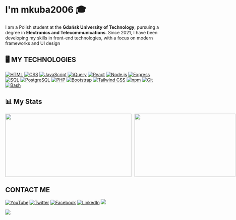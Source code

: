 #   I'm mkuba2006 🎓



<p>I am a Polish student at the <b>Gdańsk University of Technology</b>, pursuing a degree in <b>Electronics and Telecommunications</b>. Since 2021, I have been developing my skills in front-end technologies, with a focus on modern frameworks and UI design</p>


## 🖥️ MY TECHNOLOGIES
[![HTML](https://img.shields.io/badge/HTML5-E34F26?style=for-the-badge&logo=html5&logoColor=white)](#)
[![CSS](https://img.shields.io/badge/CSS3-1572B6?style=for-the-badge&logo=css3&logoColor=white)](#)
[![JavaScript](https://img.shields.io/badge/JavaScript-F7DF1E?style=for-the-badge&logo=javascript&logoColor=black)](#)
[![jQuery](https://img.shields.io/badge/jQuery-0769AD?style=for-the-badge&logo=jquery&logoColor=white)](#)
[![React](https://img.shields.io/badge/React-61DAFB?style=for-the-badge&logo=react&logoColor=white)](#)
[![Node.js](https://img.shields.io/badge/Node.js-339933?style=for-the-badge&logo=nodedotjs&logoColor=white)](#)
[![Express](https://img.shields.io/badge/Express.js-000000?style=for-the-badge&logo=express&logoColor=white)](#)
[![SQL](https://img.shields.io/badge/SQL-4479A1?style=for-the-badge&logo=sqlite&logoColor=white)](#)
[![PostgreSQL](https://img.shields.io/badge/PostgreSQL-336791?style=for-the-badge&logo=postgresql&logoColor=white)](#)
[![PHP](https://img.shields.io/badge/PHP-777BB4?style=for-the-badge&logo=php&logoColor=white)](#)
[![Bootstrap](https://img.shields.io/badge/Bootstrap-7952B3?style=for-the-badge&logo=bootstrap&logoColor=white)](#)
[![Tailwind CSS](https://img.shields.io/badge/Tailwind_CSS-06B6D4?style=for-the-badge&logo=tailwind-css&logoColor=white)](#)
[![npm](https://img.shields.io/badge/npm-CB3837?style=for-the-badge&logo=npm&logoColor=white)](#)
[![Git](https://img.shields.io/badge/Git-F05032?style=for-the-badge&logo=git&logoColor=white)](#)
[![Bash](https://img.shields.io/badge/Bash-121011?style=for-the-badge&logo=gnubash&logoColor=white)](#)



## 📊 My Stats
<div style="display: flex; gap: 10px; align-items: center;">
  <img id="as" src="https://github-readme-stats.vercel.app/api?username=mkuba2006&show_icons=true&theme=github_dark&hide_border=true&text_color=#0a0101" width="400" height="200" />
  <img src="https://github-readme-stats.vercel.app/api/top-langs/?username=mkuba2006&layout=compact&theme=github_dark&hide_border=true" width="320" height="200" />
</div>

## CONTACT ME
[![YouTube](https://img.shields.io/badge/YouTube-red?style=for-the-badge&logo=youtube&logoColor=white)](https://www.youtube.com/channel/UCyOQ92MN93d2f4ubJy9SMug)
[![Twitter](https://img.shields.io/badge/Twitter-1DA1F2?style=for-the-badge&logo=twitter&logoColor=white)](https://twitter.com/JamesM60086044)
[![Facebook](https://img.shields.io/badge/Facebook-1877F2?style=for-the-badge&logo=facebook&logoColor=white)](https://www.facebook.com/profile.php?id=100042699441638)
[![LinkedIn](https://img.shields.io/badge/LinkedIn-0077B5?style=for-the-badge&logo=linkedin&logoColor=white)](https://www.linkedin.com/in/jakub-myrta-7525a6261/)                                               <a href="https://github.com/antonkomarev/github-profile-views-counter">
    <img src="https://komarev.com/ghpvc/?username=mkuba2006&style=for-the-badge">
</a>

[Ÿ HŸPE]: https://yhype.me
[GitHub Profile Views Counter]: https://github.com/antonkomarev/github-profile-views-counter
![](https://hit.yhype.me/github/profile?user_id=98383163)
